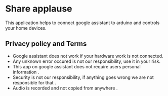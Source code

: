 # Share applause
This application helps to connect google assistant to arduino and controls your home devices.

<h2>Privacy policy and Terms</h2>

* Google assistant does not work if your hardware work is not connected.
* Any unknown error occured is not our responsibility, use it in your risk.
* This app on google assistant does not require users personal information .
* Security is not our responsibility, if anything goes wrong we are not responsible for that .
* Audio is recorded and not copied from anywhere .
